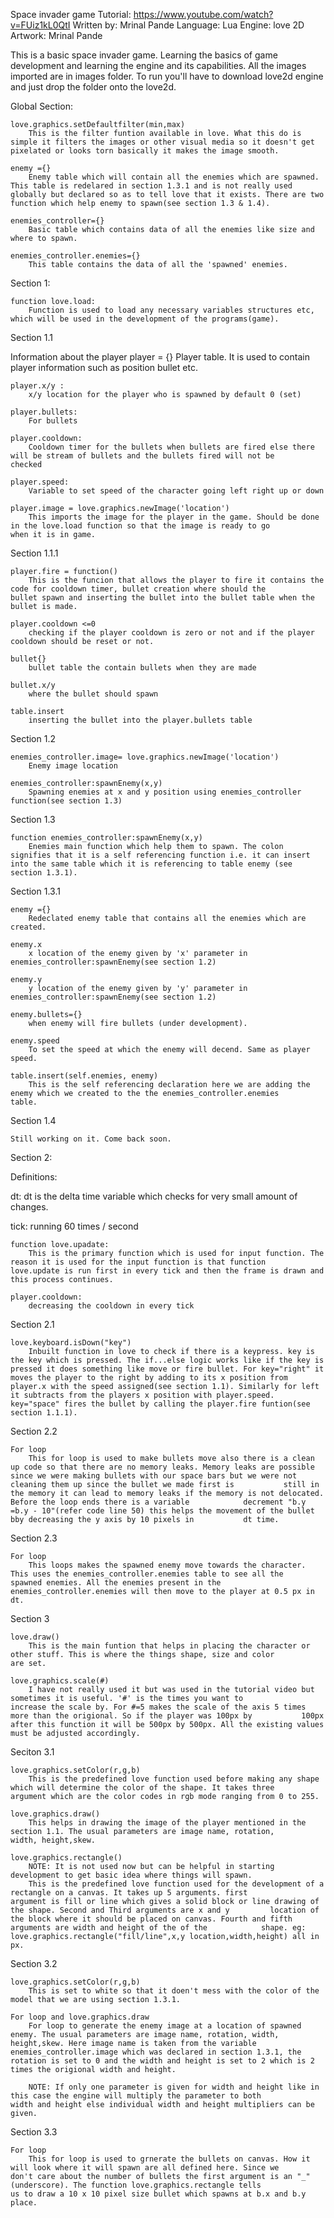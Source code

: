 Space invader game
Tutorial: https://www.youtube.com/watch?v=FUiz1kL0QtI
Written by: Mrinal Pande
Language: Lua
Engine: love 2D
Artwork: Mrinal Pande

This is a basic space invader game. Learning the basics of game development and learning the engine and its capabilities.
All the images imported are in images folder. To run you'll have to download love2d engine and just drop the folder onto the love2d.

Global Section:

	love.graphics.setDefaultfilter(min,max)
		This is the filter funtion available in love. What this do is simple it filters the images or other visual media so it doesn't get pixelated or looks torn basically it makes the image smooth.

	enemy ={}
		Enemy table which will contain all the enemies which are spawned. This table is redelared in section 1.3.1 and is not really used globally but declared so as to tell love that it exists. There are two function which help enemy to spawn(see section 1.3 & 1.4).
	
	enemies_controller={}
		Basic table which contains data of all the enemies like size and where to spawn.

	enemies_controller.enemies={}
		This table contains the data of all the 'spawned' enemies.



Section 1:

	function love.load: 
		Function is used to load any necessary variables structures etc, which will be used in the development of the programs(game).


Section 1.1

Information about the player 
	player = {}
		Player table. It is used to contain player information such as position bullet etc.

	player.x/y :
		x/y location for the player who is spawned by default 0 (set)

	player.bullets:
		For bullets

	player.cooldown:
		Cooldown timer for the bullets when bullets are fired else there will be stream of bullets and the bullets fired will not be 			checked

	player.speed:
		Variable to set speed of the character going left right up or down

	player.image = love.graphics.newImage('location')
		This imports the image for the player in the game. Should be done in the love.load function so that the image is ready to go 			when it is in game.

Section 1.1.1

	player.fire = function() 
		This is the funcion that allows the player to fire it contains the code for cooldown timer, bullet creation where should the 			bullet spawn and inserting the bullet into the bullet table when the bullet is made.

	player.cooldown <=0 
		checking if the player cooldown is zero or not and if the player cooldown should be reset or not.

	bullet{}
		bullet table the contain bullets when they are made

	bullet.x/y
		where the bullet should spawn

	table.insert
		inserting the bullet into the player.bullets table 


Section 1.2

	
	enemies_controller.image= love.graphics.newImage('location')
		Enemy image location

	enemies_controller:spawnEnemy(x,y)
		Spawning enemies at x and y position using enemies_controller function(see section 1.3)

Section 1.3

	function enemies_controller:spawnEnemy(x,y)
		Enemies main function which help them to spawn. The colon signifies that it is a self referencing function i.e. it can insert 			into the same table which it is referencing to table enemy (see section 1.3.1).

Section 1.3.1

	enemy ={}
		Redeclated enemy table that contains all the enemies which are created.

	enemy.x
		x location of the enemy given by 'x' parameter in enemies_controller:spawnEnemy(see section 1.2)

	enemy.y
		y location of the enemy given by 'y' parameter in enemies_controller:spawnEnemy(see section 1.2)
	
	enemy.bullets={}
		when enemy will fire bullets (under development).

	enemy.speed
		To set the speed at which the enemy will decend. Same as player speed.

	table.insert(self.enemies, enemy)
		This is the self referencing declaration here we are adding the enemy which we created to the the enemies_controller.enemies 			table.


Section 1.4

	Still working on it. Come back soon.



Section 2:

Definitions:

dt: dt is the delta time variable which checks for very small amount of changes. 

tick: running 60 times / second 

	function love.upadate:
		This is the primary function which is used for input function. The reason it is used for the input function is that function 			love.update is run first in every tick and then the frame is drawn and this process continues.

	player.cooldown:
		decreasing the cooldown in every tick


Section 2.1

	love.keyboard.isDown("key")
		Inbuilt function in love to check if there is a keypress. key is the key which is pressed. The if...else logic works like if the key is pressed it does something like move or fire bullet. For key="right" it moves the player to the right by adding to its x position from player.x with the speed assigned(see section 1.1). Similarly for left it subtracts from the players x position with player.speed. key="space" fires the bullet by calling the player.fire funtion(see section 1.1.1).


Section 2.2

	For loop
		This for loop is used to make bullets move also there is a clean up code so that there are no memory leaks. Memory leaks are possible since we were making bullets with our space bars but we were not cleaning them up since the bullet we made first is 			still in the memory it can lead to memory leaks if the memory is not delocated. Before the loop ends there is a variable 			decrement "b.y =b.y - 10"(refer code line 50) this helps the movement of the bullet bby decreasing the y axis by 10 pixels in 			dt time.


Section 2.3

	For loop 
		This loops makes the spawned enemy move towards the character. This uses the enemies_controller.enemies table to see all the 			spawned enemies. All the enemies present in the enemies_controller.enemies will then move to the player at 0.5 px in dt.




Section 3

	love.draw()
		This is the main funtion that helps in placing the character or other stuff. This is where the things shape, size and color 			are set.

	love.graphics.scale(#)
		I have not really used it but was used in the tutorial video but sometimes it is useful. '#' is the times you want to 			increase the scale by. For #=5 makes the scale of the axis 5 times more than the origional. So if the player was 100px by 			100px after this function it will be 500px by 500px. All the existing values must be adjusted accordingly.

Seciton 3.1

	love.graphics.setColor(r,g,b)
		This is the predefined love function used before making any shape which will determine the color of the shape. It takes three 			argument which are the color codes in rgb mode ranging from 0 to 255.

	love.graphics.draw()
		This helps in drawing the image of the player mentioned in the section 1.1. The usual parameters are image name, rotation, 			width, height,skew.

	love.graphics.rectangle()
		NOTE: It is not used now but can be helpful in starting development to get basic idea where things will spawn.		
		This is the predefined love function used for the development of a rectangle on a canvas. It takes up 5 arguments. first 			argument is fill or line which gives a solid block or line drawing of the shape. Second and Third arguments are x and y 		location of the block where it should be placed on canvas. Fourth and fifth arguments are width and height of the of the 			shape. eg: love.graphics.rectangle("fill/line",x,y location,width,height) all in px.


Section 3.2

	love.graphics.setColor(r,g,b)
		This is set to white so that it doen't mess with the color of the model that we are using section 1.3.1.
	
	For loop and love.graphics.draw
		For loop to generate the enemy image at a location of spawned enemy. The usual parameters are image name, rotation, width, 			height,skew. Here image name is taken from the variable enemies_controller.image which was declared in section 1.3.1, the 			rotation is set to 0 and the width and height is set to 2 which is 2 times the origional width and height.

		NOTE: If only one parameter is given for width and height like in this case the engine will multiply the parameter to both 			width and height else individual width and height multipliers can be given. 
	

Section 3.3
	
	For loop
		This for loop is used to grnerate the bullets on canvas. How it will look where it will spawn are all defined here. Since we 			don't care about the number of bullets the first argument is an "_"(underscore). The function love.graphics.rectangle tells 			us to draw a 10 x 10 pixel size bullet which spawns at b.x and b.y place.
